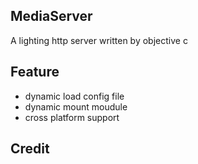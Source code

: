 ## MediaServer
A lighting http server written by objective c

## Feature

- dynamic load config file
- dynamic mount moudule
- cross platform support


## Credit